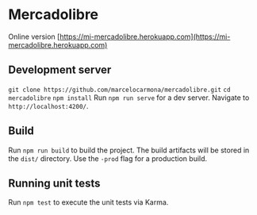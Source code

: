 # Mercadolibre

Online version [https://mi-mercadolibre.herokuapp.com](https://mi-mercadolibre.herokuapp.com)

## Development server

`git clone https://github.com/marcelocarmona/mercadolibre.git`
`cd mercadolibre`
`npm install`
Run `npm run serve` for a dev server. Navigate to `http://localhost:4200/`.

## Build

Run `npm run build` to build the project. The build artifacts will be stored in the `dist/` directory. Use the `-prod` flag for a production build.

## Running unit tests

Run `npm test` to execute the unit tests via Karma.
